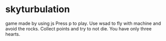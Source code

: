# skyturbulation
game made by using js
Press p to play.
Use wsad to fly with machine and avoid the rocks.
Collect points and try to not die.
You have only three hearts.
